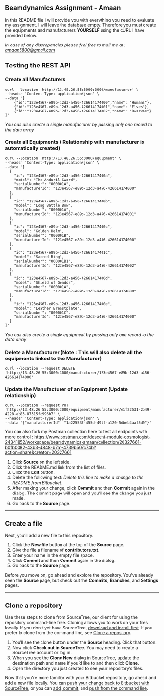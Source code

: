 ## Beamdynamics Assignment - Amaan
In this README file I will provide you with everything you need to evaluate my assignment.
I will leave the database empty. Therefore you must create the equipments and manufacturers **YOURSELF** using the cURL I have provided below.

*In case of any discrepancies please feel free to mail me at : amaan5800@gmail.com*


## Testing the REST API
### Create all Manufacturers
```cURL
curl --location 'http://13.48.26.55:3000:3000/manufacturer' \
--header 'Content-Type: application/json' \
--data '[
    {"id":"123e4567-e89b-12d3-a456-426614174000","name": "Humans"},
    {"id":"123e4567-e89b-12d3-a456-426614174001","name": "Elves"},
    {"id":"123e4567-e89b-12d3-a456-426614174002","name": "Dwarves"}
]'
```
*You can also create a single manufacturer by passing only one record to the data array*

### Create all Equipments ( Relationship with manufacturer is automatically created)
```cURL
curl --location 'http://13.48.26.55:3000/equipment' \
--header 'Content-Type: application/json' \
--data '[
  {
    "id": "123e4567-e89b-12d3-a456-42661417400a",
    "model": "The Anduril Sword",
    "serialNumber": "000001A",
    "manufacturerId": "123e4567-e89b-12d3-a456-426614174000"
  },
  {
    "id": "123e4567-e89b-12d3-a456-42661417400b",
    "model": "Long Battle Bow",
    "serialNumber": "000001A",
    "manufacturerId": "123e4567-e89b-12d3-a456-426614174001"
  },
  {
    "id": "123e4567-e89b-12d3-a456-42661417400c",
    "model": "Golden Helm",
    "serialNumber": "000001B",
    "manufacturerId": "123e4567-e89b-12d3-a456-426614174000"
  },
  {
    "id": "123e4567-e89b-12d3-a456-42661417401c",
    "model": "Sacred Ring",
    "serialNumber": "000001B1",
    "manufacturerId": "123e4567-e89b-12d3-a456-426614174002"
  },
  {
    "id": "123e4567-e89b-12d3-a456-42661417400d",
    "model": "Shield of Gondor",
    "serialNumber": "000001A",
    "manufacturerId": "123e4567-e89b-12d3-a456-426614174000"
  },
  {
    "id": "123e4567-e89b-12d3-a456-42661417400e",
    "model": "Leather Breastplate",
    "serialNumber": "000001C",
    "manufacturerId": "123e4567-e89b-12d3-a456-426614174000"
  }
]'
```
*You can also create a single equipment by passing only one record to the data array*

### Delete a Manufacturer (Note : This will also delete all the equipments linked to the Manufacturer)
```cURL
curl --location --request DELETE 'http://13.48.26.55:3000:3000/manufacturer/123e4567-e89b-12d3-a456-426614174000'
```

### Update the Manufacturer of an Equipment (Update relationship)
```cURL
curl --location --request PUT 'http://13.48.26.55:3000:3000/equipment/manufacturer/e1f22531-2b49-4228-ab83-87315fc996b7' \
--header 'Content-Type: application/json' \
--data '{"manufacturerId": "1a225537-455d-491f-a120-5dbeb4aaf5d0"}'
```

You can also fork my Postman collection here to test all endpoints with more control :
https://www.postman.com/descent-module-cosmologist-24341852/workspace/beamdynamics-amaan/collection/20327661-b0fb0082-43b3-4848-b7a1-4739b507c74b?action=share&creator=20327661














1. Click **Source** on the left side.
2. Click the README.md link from the list of files.
3. Click the **Edit** button.
4. Delete the following text: *Delete this line to make a change to the README from Bitbucket.*
5. After making your change, click **Commit** and then **Commit** again in the dialog. The commit page will open and you’ll see the change you just made.
6. Go back to the **Source** page.

---

## Create a file

Next, you’ll add a new file to this repository.

1. Click the **New file** button at the top of the **Source** page.
2. Give the file a filename of **contributors.txt**.
3. Enter your name in the empty file space.
4. Click **Commit** and then **Commit** again in the dialog.
5. Go back to the **Source** page.

Before you move on, go ahead and explore the repository. You've already seen the **Source** page, but check out the **Commits**, **Branches**, and **Settings** pages.

---

## Clone a repository

Use these steps to clone from SourceTree, our client for using the repository command-line free. Cloning allows you to work on your files locally. If you don't yet have SourceTree, [download and install first](https://www.sourcetreeapp.com/). If you prefer to clone from the command line, see [Clone a repository](https://confluence.atlassian.com/x/4whODQ).

1. You’ll see the clone button under the **Source** heading. Click that button.
2. Now click **Check out in SourceTree**. You may need to create a SourceTree account or log in.
3. When you see the **Clone New** dialog in SourceTree, update the destination path and name if you’d like to and then click **Clone**.
4. Open the directory you just created to see your repository’s files.

Now that you're more familiar with your Bitbucket repository, go ahead and add a new file locally. You can [push your change back to Bitbucket with SourceTree](https://confluence.atlassian.com/x/iqyBMg), or you can [add, commit,](https://confluence.atlassian.com/x/8QhODQ) and [push from the command line](https://confluence.atlassian.com/x/NQ0zDQ).
